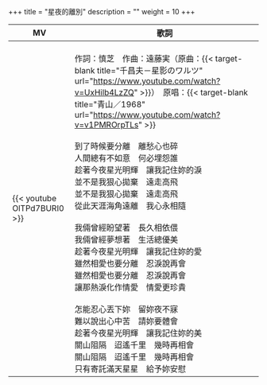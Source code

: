 +++
title = "星夜的離別"
description = ""
weight = 10
+++

MV  | 歌詞  
--------------|-------
{{< youtube OlTPd7BURI0 >}}|<br/>作詞：慎芝　作曲：遠藤実（原曲：{{< target-blank title="千昌夫－星影のワルツ" url="https://www.youtube.com/watch?v=UxHilb4LzZQ" >}}）　原唱：{{< target-blank title="青山／1968" url="https://www.youtube.com/watch?v=v1PMROrpTLs" >}}<br/><br/>到了時候要分離　離愁心也碎<br/>人間總有不如意　何必埋怨誰<br/>趁著今夜星光明輝　讓我記住妳的淚<br/>並不是我狠心拋棄　遠走高飛<br/>並不是我狠心拋棄　遠走高飛<br/>從此天涯海角遠離　我心永相隨<br/><br/>我倆曾經盼望著　長久相依偎<br/>我倆曾經夢想著　生活總優美<br/>趁著今夜星光明輝　讓我記住妳的愛<br/>雖然相愛也要分離　忍淚說再會<br/>雖然相愛也要分離　忍淚說再會<br/>讓那熱淚化作情愛　情愛更珍貴<br/><br/>怎能忍心丟下妳　留妳夜不寐<br/>難以說出心中苦　請妳要體會<br/>趁著今夜星光明輝　讓我記住妳的美<br/>關山阻隔　迢遙千里　幾時再相會<br/>關山阻隔　迢遙千里　幾時再相會<br/>只有寄託滿天星星　給予妳安慰